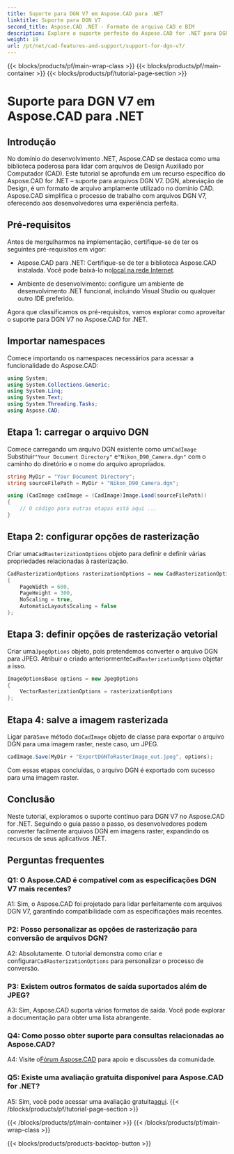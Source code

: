 ```yaml
---
title: Suporte para DGN V7 em Aspose.CAD para .NET
linktitle: Suporte para DGN V7
second_title: Aspose.CAD .NET - Formato de arquivo CAD e BIM
description: Explore o suporte perfeito do Aspose.CAD for .NET para DGN V7. Converta arquivos DGN em imagens rasterizadas sem esforço com orientação passo a passo.
weight: 19
url: /pt/net/cad-features-and-support/support-for-dgn-v7/
---
```


{{< blocks/products/pf/main-wrap-class >}}
{{< blocks/products/pf/main-container >}}
{{< blocks/products/pf/tutorial-page-section >}}

# Suporte para DGN V7 em Aspose.CAD para .NET

## Introdução

No domínio do desenvolvimento .NET, Aspose.CAD se destaca como uma biblioteca poderosa para lidar com arquivos de Design Auxiliado por Computador (CAD). Este tutorial se aprofunda em um recurso específico do Aspose.CAD for .NET – suporte para arquivos DGN V7. DGN, abreviação de Design, é um formato de arquivo amplamente utilizado no domínio CAD. Aspose.CAD simplifica o processo de trabalho com arquivos DGN V7, oferecendo aos desenvolvedores uma experiência perfeita.

## Pré-requisitos

Antes de mergulharmos na implementação, certifique-se de ter os seguintes pré-requisitos em vigor:

-  Aspose.CAD para .NET: Certifique-se de ter a biblioteca Aspose.CAD instalada. Você pode baixá-lo no[local na rede Internet](https://releases.aspose.com/cad/net/).

- Ambiente de desenvolvimento: configure um ambiente de desenvolvimento .NET funcional, incluindo Visual Studio ou qualquer outro IDE preferido.

Agora que classificamos os pré-requisitos, vamos explorar como aproveitar o suporte para DGN V7 no Aspose.CAD for .NET.

## Importar namespaces

Comece importando os namespaces necessários para acessar a funcionalidade do Aspose.CAD:

```csharp
using System;
using System.Collections.Generic;
using System.Linq;
using System.Text;
using System.Threading.Tasks;
using Aspose.CAD;
```

## Etapa 1: carregar o arquivo DGN

 Comece carregando um arquivo DGN existente como um`CadImage` Substituir`"Your Document Directory"` e`"Nikon_D90_Camera.dgn"` com o caminho do diretório e o nome do arquivo apropriados.

```csharp
string MyDir = "Your Document Directory";
string sourceFilePath = MyDir + "Nikon_D90_Camera.dgn";

using (CadImage cadImage = (CadImage)Image.Load(sourceFilePath))
{
    // O código para outras etapas está aqui ...
}
```

## Etapa 2: configurar opções de rasterização

 Criar uma`CadRasterizationOptions` objeto para definir e definir várias propriedades relacionadas à rasterização.

```csharp
CadRasterizationOptions rasterizationOptions = new CadRasterizationOptions
{
    PageWidth = 600,
    PageHeight = 300,
    NoScaling = true,
    AutomaticLayoutsScaling = false
};
```

## Etapa 3: definir opções de rasterização vetorial

 Criar uma`JpegOptions` objeto, pois pretendemos converter o arquivo DGN para JPEG. Atribuir o criado anteriormente`CadRasterizationOptions` objetar a isso.

```csharp
ImageOptionsBase options = new JpegOptions
{
    VectorRasterizationOptions = rasterizationOptions
};
```

## Etapa 4: salve a imagem rasterizada

 Ligar para`Save` método do`CadImage` objeto de classe para exportar o arquivo DGN para uma imagem raster, neste caso, um JPEG.

```csharp
cadImage.Save(MyDir + "ExportDGNToRasterImage_out.jpeg", options);
```

Com essas etapas concluídas, o arquivo DGN é exportado com sucesso para uma imagem raster.

## Conclusão

Neste tutorial, exploramos o suporte contínuo para DGN V7 no Aspose.CAD for .NET. Seguindo o guia passo a passo, os desenvolvedores podem converter facilmente arquivos DGN em imagens raster, expandindo os recursos de seus aplicativos .NET.

## Perguntas frequentes

### Q1: O Aspose.CAD é compatível com as especificações DGN V7 mais recentes?

A1: Sim, o Aspose.CAD foi projetado para lidar perfeitamente com arquivos DGN V7, garantindo compatibilidade com as especificações mais recentes.

### P2: Posso personalizar as opções de rasterização para conversão de arquivos DGN?

 A2: Absolutamente. O tutorial demonstra como criar e configurar`CadRasterizationOptions` para personalizar o processo de conversão.

### P3: Existem outros formatos de saída suportados além de JPEG?

A3: Sim, Aspose.CAD suporta vários formatos de saída. Você pode explorar a documentação para obter uma lista abrangente.

### Q4: Como posso obter suporte para consultas relacionadas ao Aspose.CAD?

 A4: Visite o[Fórum Aspose.CAD](https://forum.aspose.com/c/cad/19) para apoio e discussões da comunidade.

### Q5: Existe uma avaliação gratuita disponível para Aspose.CAD for .NET?

 A5: Sim, você pode acessar uma avaliação gratuita[aqui](https://releases.aspose.com/).
{{< /blocks/products/pf/tutorial-page-section >}}

{{< /blocks/products/pf/main-container >}}
{{< /blocks/products/pf/main-wrap-class >}}

{{< blocks/products/products-backtop-button >}}

